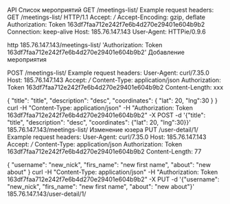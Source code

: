 API
Список мероприятий
GET /meetings-list/
Example request headers:
GET /meetings-list/ HTTP/1.1
Accept: */*
Accept-Encoding: gzip, deflate
Authorization: Token 163df7faa712e242f7e6b4d270e29401e604b9b2
Connection: keep-alive
Host: 185.76.147.143
User-Agent: HTTPie/0.9.6

http 185.76.147.143/meetings-list/ 'Authorization: Token 163df7faa712e242f7e6b4d270e29401e604b9b2'
Добавление мероприятия

POST /meetings-list/
Example request headers:
User-Agent: curl/7.35.0
Host: 185.76.147.143
Accept: */*
Content-Type: application/json
Authorization: Token 163df7faa712e242f7e6b4d270e29401e604b9b2
Content-Length: xxx

{
    "title": "title",
    "description": "desc",
    "coordinates": {
        "lat": 20,
        "lng":30
    }
}
curl -H "Content-Type: application/json" -H "Authorization: Token 163df7faa712e242f7e6b4d270e29401e604b9b2" -X POST -d '{"title": "title", "description": "desc", "coordinates": {"lat": 20, "lng":30}}' 185.76.147.143/meetings-list/
Изменение юзера
PUT /user-detail/1/
Example request headers:
User-Agent: curl/7.35.0
Host: 185.76.147.143
Accept: */*
Content-Type: application/json
Authorization: Token 163df7faa712e242f7e6b4d270e29401e604b9b2
Content-Length: 77

{
    "username": "new_nick",
    "firs_name": "new first name",
    "about": "new about"
}
curl -H "Content-Type: application/json" -H "Authorization: Token 163df7faa712e242f7e6b4d270e29401e604b9b2" -X PUT -d '{"username": "new_nick", "firs_name": "new first name", "about": "new about"}' 185.76.147.143/user-detail/1/